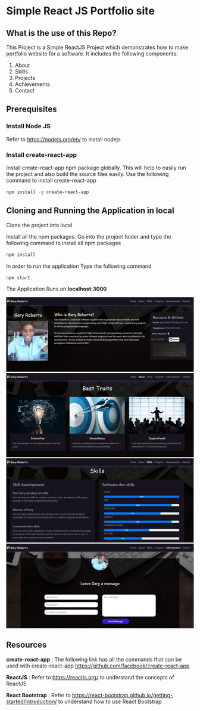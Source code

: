 # Simple React JS Portfolio site

## What is the use of this Repo?

This Project is a Simple ReactJS Project which demonstrates how to make portfolio website for a software. 
It includes the following components:
1. About
2. Skills
3. Projects
4. Achievements
5. Contact

## Prerequisites

### Install Node JS
Refer to https://nodejs.org/en/ to install nodejs

### Install create-react-app
Install create-react-app npm package globally. This will help to easily run the project and also build the source files easily. Use the following command to install create-react-app

```bash
npm install -g create-react-app
```

## Cloning and Running the Application in local

Clone the project into local

Install all the npm packages. Go into the project folder and type the following command to install all npm packages

```bash
npm install
```

In order to run the application Type the following command

```bash
npm start
```

The Application Runs on **localhost:3000**

![GitHub Logo](/public/images/screenshot1.JPG)
![GitHub Logo](/public/images/screenshot2.JPG)
![GitHub Logo](/public/images/screenshot3.JPG)
![GitHub Logo](/public/images/screenshot4.JPG)

## Resources

**create-react-app** : The following link has all the commands that can be used with create-react-app
https://github.com/facebook/create-react-app

**ReactJS** : Refer to https://reactjs.org/ to understand the concepts of ReactJS

**React Bootstrap** : Refer to https://react-bootstrap.github.io/getting-started/introduction/ to understand how to use React Bootstrap
